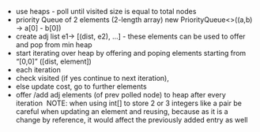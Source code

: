 - use heaps - poll until visited size is equal to total nodes
- priority Queue of 2 elements (2-length array) new PriorityQueue<>((a,b) -> a[0] - b[0])
- create adj list e1-> [(dist, e2), ...] - these elements can be used to offer and pop from min heap
- start iterating over heap by offering and poping elements starting from “[0,0]” ([dist, element])
- each iteration
- check visited (if yes continue to next iteration),
- else update cost, go to further elements
- offer /add adj elements (of prev polled node) to heap after every iteration
​
NOTE: when using int[] to store 2 or 3 integers like a pair be careful when updating an element and reusing, because as it is a change by reference, it would affect the previously added entry as well
​